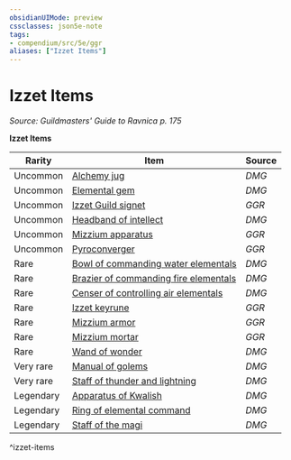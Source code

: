 ```yaml
---
obsidianUIMode: preview
cssclasses: json5e-note
tags:
- compendium/src/5e/ggr
aliases: ["Izzet Items"]
---
```

# Izzet Items
*Source: Guildmasters' Guide to Ravnica p. 175* 

**Izzet Items**

| Rarity | Item | Source |
|--------|------|--------|
| Uncommon | [Alchemy jug](/3-Mechanics/CLI/items/alchemy-jug.md) | *DMG* |
| Uncommon | [Elemental gem](/3-Mechanics/CLI/items/elemental-gem.md) | *DMG* |
| Uncommon | [Izzet Guild signet](/3-Mechanics/CLI/items/izzet-guild-signet-ggr.md) | *GGR* |
| Uncommon | [Headband of intellect](/3-Mechanics/CLI/items/headband-of-intellect.md) | *DMG* |
| Uncommon | [Mizzium apparatus](/3-Mechanics/CLI/items/mizzium-apparatus-ggr.md) | *GGR* |
| Uncommon | [Pyroconverger](/3-Mechanics/CLI/items/pyroconverger-ggr.md) | *GGR* |
| Rare | [Bowl of commanding water elementals](/3-Mechanics/CLI/items/bowl-of-commanding-water-elementals.md) | *DMG* |
| Rare | [Brazier of commanding fire elementals](/3-Mechanics/CLI/items/brazier-of-commanding-fire-elementals.md) | *DMG* |
| Rare | [Censer of controlling air elementals](/3-Mechanics/CLI/items/censer-of-controlling-air-elementals.md) | *DMG* |
| Rare | [Izzet keyrune](/3-Mechanics/CLI/items/izzet-keyrune-ggr.md) | *GGR* |
| Rare | [Mizzium armor](/3-Mechanics/CLI/items/mizzium-armor-ggr.md) | *GGR* |
| Rare | [Mizzium mortar](/3-Mechanics/CLI/items/mizzium-mortar-ggr.md) | *GGR* |
| Rare | [Wand of wonder](/3-Mechanics/CLI/items/wand-of-wonder.md) | *DMG* |
| Very rare | [Manual of golems](/3-Mechanics/CLI/items/manual-of-golems.md) | *DMG* |
| Very rare | [Staff of thunder and lightning](/3-Mechanics/CLI/items/staff-of-thunder-and-lightning.md) | *DMG* |
| Legendary | [Apparatus of Kwalish](/3-Mechanics/CLI/items/apparatus-of-kwalish.md) | *DMG* |
| Legendary | [Ring of elemental command](/3-Mechanics/CLI/items/ring-of-elemental-command.md) | *DMG* |
| Legendary | [Staff of the magi](/3-Mechanics/CLI/items/staff-of-the-magi.md) | *DMG* |
^izzet-items